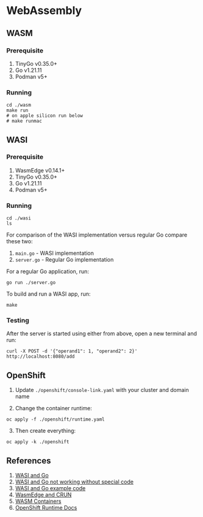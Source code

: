 # WebAssembly

## WASM

### Prerequisite

1. TinyGo v0.35.0+
2. Go v1.21.11
3. Podman v5+

### Running

```shell
cd ./wasm
make run
# on apple silicon run below
# make runmac
```

## WASI

### Prerequisite

1. WasmEdge v0.14.1+
2. TinyGo v0.35.0+
3. Go v1.21.11
4. Podman v5+

### Running

```shell
cd ./wasi
ls
```

For comparison of the WASI implementation versus regular Go compare these two:

1. `main.go` - WASI implementation
2. `server.go` - Regular Go implementation

For a regular Go application, run:

```shell
go run ./server.go
```

To build and run a WASI app, run:

```shell
make
```

### Testing

After the server is started using either from above,
open a new terminal and run:

```shell
curl -X POST -d '{"operand1": 1, "operand2": 2}' http://localhost:8080/add
```

## OpenShift

1. Update `./openshift/console-link.yaml` with your cluster and domain name

2. Change the container runtime:

  ```shell
  oc apply -f ./openshift/runtime.yaml
  ```

3. Then create everything:

  ```shell
  oc apply -k ./openshift
  ```

## References

1. [WASI and Go](https://go.dev/blog/wasi)
2. [WASI and Go not working without special code](https://github.com/dispatchrun/net/issues/37)
3. [WASI and Go example code](https://github.com/ldemailly/go-scratch/blob/main/tinyhttp/tinyhttp.go)
4. [WasmEdge and CRUN](https://wasmedge.org/docs/develop/deploy/intro#with-crun)
5. [WASM Containers](https://opensource.com/article/22/10/wasm-containers)
6. [OpenShift Runtime Docs](https://docs.openshift.com/container-platform/4.17/machine_configuration/machine-configs-custom.html#set-the-default-max-container-root-partition-size-for-overlay-with-crio_machine-configs-custom)
